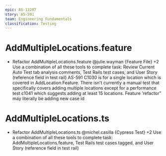 ```yaml
---
epic: AS-12287
story: AS-591
team: Engineering Fundamentals 
classification: Testing
---
```


# AddMultipleLocations.feature

- Refactor AddMultipleLocations.feature @julie.wayman {Feature File} +2
  Use a combination of all these tools to complete task: Review Current Auto Test tab analysis comments, Test Rails test cases, and User Story (reference field in test rail)  AS-591
  C1030 is for a single location which is covered in AddLocation.Feature. There isn't currently a manual test that specifically covers adding  multiple locations except for a performance test c1041 which suggests adding at least 15 locations. Feature 'refactor" may literally be adding new case id
  
# AddMultipleLocations.ts
- Refactor AddMultipleLocations.ts @michel.casilla {Cypress Test} +2 
  Use a combination of all these tools to complete task: AddMultipleLocations.feature, Test Rails test cases tagged, and User Story (reference field in test rail)

  

